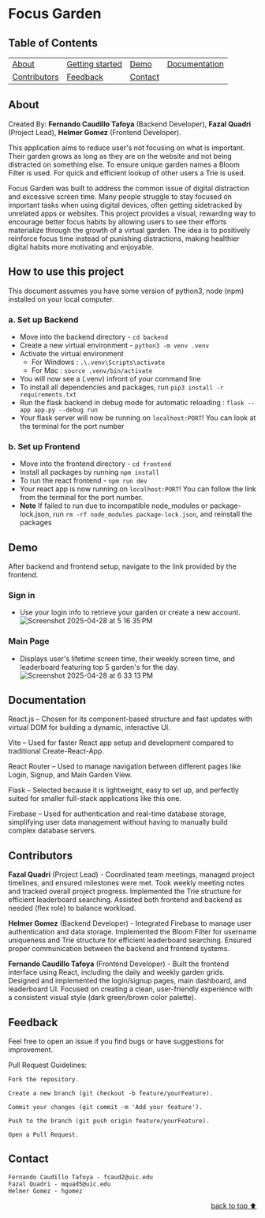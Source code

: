 # Focus Garden

## Table of Contents<!-- Optional -->
<!-- 
* This section is optional, yet having a contents table 
* helps keeping your README readable and more professional.
* 
* If you are not familiar with HTML, no worries we all been there :D 
* Review learning resources to create anchor links. 
-->

    
<dev align="center">
    <table align="center">
        <tr>
            <td><a href="#about">About</a></td>        
            <td><a href="#how-to-use-this-project">Getting started</td>
            <td><a href="#demo">Demo</a></td>
            <td><a href="#documentation">Documentation</a></td>
        </tr>
        <tr>
            <td><a href="#contributors">Contributors</a></td>
            <td><a href="#feedback">Feedback</a></td>
            <td><a href="#contact">Contact</a></td>
        </tr>
    </table>
</dev>

## About<!-- Required -->
Created By:
**Fernando Caudillo Tafoya** (Backend Developer),
**Fazal Quadri** (Project Lead),
**Helmer Gomez** (Frontend Developer).

This application aims to reduce user's not focusing on what is important. Their garden grows as long as they are on the website and not being distracted on something else. To ensure unique garden names a Bloom Filter is used. For quick and efficient lookup of other users a Trie is used.


Focus Garden was built to address the common issue of digital distraction and excessive screen time. Many people struggle to stay focused on important tasks when using digital devices, often getting sidetracked by unrelated apps or websites. This project provides a visual, rewarding way to encourage better focus habits by allowing users to see their efforts materialize through the growth of a virtual garden. The idea is to positively reinforce focus time instead of punishing distractions, making healthier digital habits more motivating and enjoyable.

## How to use this project<!-- Required -->

This document assumes you have some version of python3, node (npm) installed on your local computer.

### a. Set up Backend
* Move into the backend directory -  ` cd backend `
* Create a new virtual environment - ` python3 -m venv .venv `
* Activate the virtual environment
  * For Windows : ` .\.venv\Scripts\activate `
  * For Mac : ` source .venv/bin/activate `
* You will now see a (.venv) infront of your command line
* To install all dependencies and packages, run ` pip3 install -r requirements.txt `
* Run the flask backend in debug mode for automatic reloading : ` flask --app app.py --debug run `
*  Your flask server will now be running on ` localhost:PORT `! You can look at the terminal for the port number

### b. Set up Frontend
* Move into the frontend directory - ` cd frontend `
* Install all packages by running ` npm install `
* To run the react frontend - ` npm run dev `
* Your react app is now running on ` localhost:PORT `! You can follow the link from the terminal for the port number.
* **Note** If failed to run due to incompatible node_modules or package-lock.json, run ` rm -rf node_modules package-lock.json `, and reinstall the packages

## Demo<!-- Required -->

After backend and frontend setup, navigate to the link provided by the frontend.

### Sign in
* Use your login info to retrieve your garden or create a new account.
![Screenshot 2025-04-28 at 5 16 35 PM](https://github.com/user-attachments/assets/ad6b9ff0-20ca-439b-a7ed-2ecad4c36725)

### Main Page
* Displays user's lifetime screen time, their weekly screen time, and leaderboard featuring top 5 garden's for the day.
![Screenshot 2025-04-28 at 6 33 13 PM](https://github.com/user-attachments/assets/d6ed488d-b124-406e-9cd5-d2bdad3b91b0)



## Documentation<!-- Optional -->
<!-- 
* 
* 
-->
React.js – Chosen for its component-based structure and  fast updates with virtual DOM for building a dynamic, interactive UI.

Vite – Used for faster React app setup and development compared to traditional Create-React-App.

React Router – Used to manage navigation between different pages like Login, Signup, and Main Garden View.

Flask – Selected because it is lightweight, easy to set up, and perfectly suited for smaller full-stack applications like this one.

Firebase – Used for authentication and real-time database storage, simplifying user data management without having to manually build complex database servers.

## Contributors<!-- Required -->
**Fazal Quadri** (Project Lead) - 
    Coordinated team meetings, managed project timelines, and ensured milestones were met.
    Took weekly meeting notes and tracked overall project progress.
    Implemented the Trie structure for efficient leaderboard searching.
    Assisted both frontend and backend as needed (flex role) to balance workload.

**Helmer Gomez** (Backend Developer) - 
    Integrated Firebase to manage user authentication and data storage.
    Implemented the Bloom Filter for username uniqueness and Trie structure for efficient leaderboard searching.
    Ensured proper communication between the backend and frontend systems.

**Fernando Caudillo Tafoya** (Frontend Developer) - 
    Built the frontend interface using React, including the daily and weekly garden grids.
    Designed and implemented the login/signup pages, main dashboard, and leaderboard UI.
    Focused on creating a clean, user-friendly experience with a consistent visual style (dark green/brown color palette).


## Feedback<!-- Required -->
<!-- 
* You can add contacts information like your email and social media account 
* 

* Also it's common to add some PR guidance.
-->
Feel free to open an issue if you find bugs or have suggestions for improvement.

Pull Request Guidelines:

    Fork the repository.

    Create a new branch (git checkout -b feature/yourFeature).

    Commit your changes (git commit -m 'Add your feature').

    Push to the branch (git push origin feature/yourFeature).

    Open a Pull Request.

## Contact<!-- Required -->
<!-- 
* add your email and contact info here
* 
-->
    Fernando Caudillo Tafoya - fcaud2@uic.edu
    Fazal Quadri - mquad5@uic.edu
    Helmer Gomez - hgomez

<p align="right"><a href="#about">back to top ⬆️</a></p>
